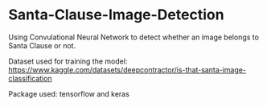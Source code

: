 # Santa-Clause-Image-Detection
Using Convulational Neural Network to detect whether an image belongs to Santa Clause or not.

Dataset used for training the model: https://www.kaggle.com/datasets/deepcontractor/is-that-santa-image-classification 

Package used: tensorflow and keras
